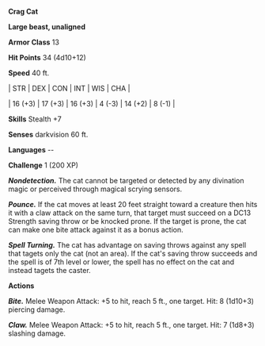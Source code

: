 **Crag Cat**

**Large beast, unaligned**

**Armor Class** 13

**Hit Points** 34 (4d10+12)

**Speed** 40 ft.

|   STR   |   DEX   |   CON   |   INT   |   WIS   |   CHA   |
  
| 16 (+3) | 17 (+3) | 16 (+3) | 4 (-3) | 14 (+2) | 8 (-1) |

**Skills** Stealth +7

**Senses** darkvision 60 ft.

**Languages** --

**Challenge** 1 (200 XP)

***Nondetection.*** The cat cannot be targeted or detected by any divination magic or perceived through magical scrying sensors.

***Pounce.*** If the cat moves at least 20 feet straight toward a creature then hits it with a claw attack on the same turn, that target must succeed on a DC13 Strength saving throw or be knocked prone.  If the target is prone, the cat can make one bite attack against it as a bonus action.

***Spell Turning.*** The cat has advantage on saving throws against any spell that tagets only the cat (not an area). If the cat's saving throw succeeds and the spell is of 7th level or lower, the spell has no effect on the cat and instead tagets the caster.

**Actions**

***Bite.*** Melee Weapon Attack: +5 to hit, reach 5 ft., one target. Hit: 8 (1d10+3) piercing damage.

***Claw.*** Melee Weapon Attack: +5 to hit, reach 5 ft., one target. Hit: 7 (1d8+3) slashing damage.

